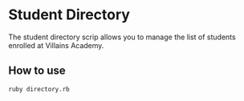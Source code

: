 # Student Directory #

The student directory scrip allows you to manage the list of students enrolled at Villains Academy.

## How to use ##

```shell
ruby directory.rb
```